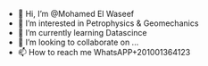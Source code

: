 - 👋 Hi, I’m @Mohamed El Waseef
- 👀 I’m interested in Petrophysics & Geomechanics
- 🌱 I’m currently learning Datascince
- 💞️ I’m looking to collaborate on ...
- 📫 How to reach me WhatsAPP+201001364123

<!---
elwamm/elwamm is a ✨ special ✨ repository because its `README.md` (this file) appears on your GitHub profile.
You can click the Preview link to take a look at your changes.
--->
